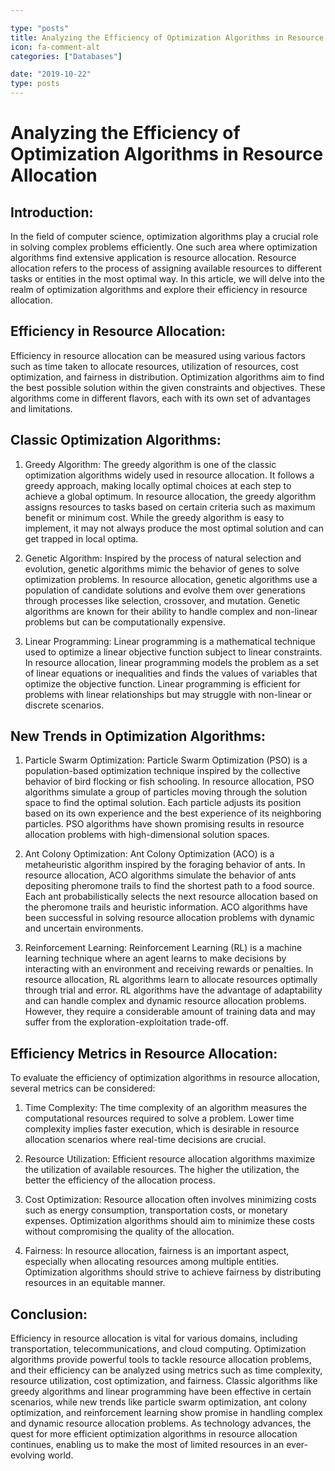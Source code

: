 ```yaml
---

type: "posts"
title: Analyzing the Efficiency of Optimization Algorithms in Resource Allocation
icon: fa-comment-alt
categories: ["Databases"]

date: "2019-10-22"
type: posts
---
```





# Analyzing the Efficiency of Optimization Algorithms in Resource Allocation

## Introduction:
In the field of computer science, optimization algorithms play a crucial role in solving complex problems efficiently. One such area where optimization algorithms find extensive application is resource allocation. Resource allocation refers to the process of assigning available resources to different tasks or entities in the most optimal way. In this article, we will delve into the realm of optimization algorithms and explore their efficiency in resource allocation.

## Efficiency in Resource Allocation:
Efficiency in resource allocation can be measured using various factors such as time taken to allocate resources, utilization of resources, cost optimization, and fairness in distribution. Optimization algorithms aim to find the best possible solution within the given constraints and objectives. These algorithms come in different flavors, each with its own set of advantages and limitations.

## Classic Optimization Algorithms:
1. Greedy Algorithm:
The greedy algorithm is one of the classic optimization algorithms widely used in resource allocation. It follows a greedy approach, making locally optimal choices at each step to achieve a global optimum. In resource allocation, the greedy algorithm assigns resources to tasks based on certain criteria such as maximum benefit or minimum cost. While the greedy algorithm is easy to implement, it may not always produce the most optimal solution and can get trapped in local optima.

2. Genetic Algorithm:
Inspired by the process of natural selection and evolution, genetic algorithms mimic the behavior of genes to solve optimization problems. In resource allocation, genetic algorithms use a population of candidate solutions and evolve them over generations through processes like selection, crossover, and mutation. Genetic algorithms are known for their ability to handle complex and non-linear problems but can be computationally expensive.

3. Linear Programming:
Linear programming is a mathematical technique used to optimize a linear objective function subject to linear constraints. In resource allocation, linear programming models the problem as a set of linear equations or inequalities and finds the values of variables that optimize the objective function. Linear programming is efficient for problems with linear relationships but may struggle with non-linear or discrete scenarios.

## New Trends in Optimization Algorithms:
1. Particle Swarm Optimization:
Particle Swarm Optimization (PSO) is a population-based optimization technique inspired by the collective behavior of bird flocking or fish schooling. In resource allocation, PSO algorithms simulate a group of particles moving through the solution space to find the optimal solution. Each particle adjusts its position based on its own experience and the best experience of its neighboring particles. PSO algorithms have shown promising results in resource allocation problems with high-dimensional solution spaces.

2. Ant Colony Optimization:
Ant Colony Optimization (ACO) is a metaheuristic algorithm inspired by the foraging behavior of ants. In resource allocation, ACO algorithms simulate the behavior of ants depositing pheromone trails to find the shortest path to a food source. Each ant probabilistically selects the next resource allocation based on the pheromone trails and heuristic information. ACO algorithms have been successful in solving resource allocation problems with dynamic and uncertain environments.

3. Reinforcement Learning:
Reinforcement Learning (RL) is a machine learning technique where an agent learns to make decisions by interacting with an environment and receiving rewards or penalties. In resource allocation, RL algorithms learn to allocate resources optimally through trial and error. RL algorithms have the advantage of adaptability and can handle complex and dynamic resource allocation problems. However, they require a considerable amount of training data and may suffer from the exploration-exploitation trade-off.

## Efficiency Metrics in Resource Allocation:
To evaluate the efficiency of optimization algorithms in resource allocation, several metrics can be considered:

1. Time Complexity:
The time complexity of an algorithm measures the computational resources required to solve a problem. Lower time complexity implies faster execution, which is desirable in resource allocation scenarios where real-time decisions are crucial.

2. Resource Utilization:
Efficient resource allocation algorithms maximize the utilization of available resources. The higher the utilization, the better the efficiency of the allocation process.

3. Cost Optimization:
Resource allocation often involves minimizing costs such as energy consumption, transportation costs, or monetary expenses. Optimization algorithms should aim to minimize these costs without compromising the quality of the allocation.

4. Fairness:
In resource allocation, fairness is an important aspect, especially when allocating resources among multiple entities. Optimization algorithms should strive to achieve fairness by distributing resources in an equitable manner.

## Conclusion:
Efficiency in resource allocation is vital for various domains, including transportation, telecommunications, and cloud computing. Optimization algorithms provide powerful tools to tackle resource allocation problems, and their efficiency can be analyzed using metrics such as time complexity, resource utilization, cost optimization, and fairness. Classic algorithms like greedy algorithms and linear programming have been effective in certain scenarios, while new trends like particle swarm optimization, ant colony optimization, and reinforcement learning show promise in handling complex and dynamic resource allocation problems. As technology advances, the quest for more efficient optimization algorithms in resource allocation continues, enabling us to make the most of limited resources in an ever-evolving world.